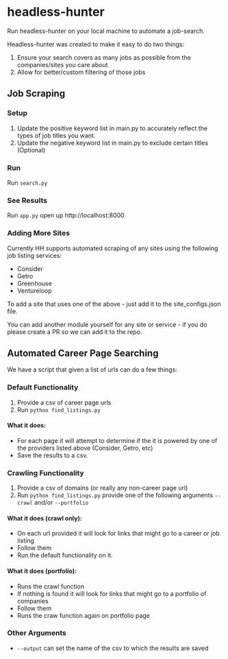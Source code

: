 # headless-hunter
Run headless-hunter on your local machine to automate a job-search.  

Headless-hunter was created to make it easy to do two things:
1. Ensure your search covers as many jobs as possible from the companies/sites you care about
2. Allow for better/custom filtering of those jobs

## Job Scraping
### Setup
1. Update the positive keyword list in main.py to accurately reflect the types of job titles you want.
2. Update the negative keyword list in main.py to exclude certain titles (Optional)

### Run
Run `search.py`

### See Results
Run `app.py` open up http://localhost:8000

### Adding More Sites
Currently HH supports automated scraping of any sites using the following job listing services:

- Consider
- Getro 
- Greenhouse
- Ventureloop

To add a site that uses one of the above - just add it to the site_configs.json file. 

You can add another module yourself for any site or service - if you do please create a PR so we can add it to the repo.

## Automated Career Page Searching
We have a script that given a list of urls can do a few things:

### Default Functionality
1. Provide a csv of career page urls
2. Run `python find_listings.py` 
#### What it does: 
- For each page it will attempt to determine if the it is powered by one of the providers listed above (Consider, Getro, etc) 
- Save the results to a csv.

### Crawling Functionality
1. Provide a csv of domains (or really any non-career page url)
2. Run `python find_listings.py` provide one of the following arguments `--crawl` and/or `--portfolio`
#### What it does (crawl only): 
- On each url provided it will look for links that might go to a career or job listing 
- Follow them
- Run the default functionality on it.
#### What it does (portfolio): 
- Runs the crawl function
- If nothing is found it will look for links that might go to a portfolio of companies
- Follow them
- Runs the craw function again on portfolio page

### Other Arguments
- `--output` can set the name of the csv to which the results are saved